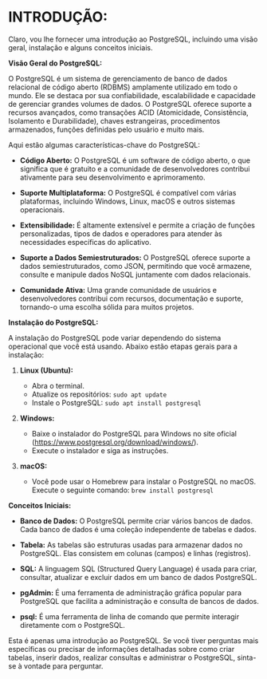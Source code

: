 # INTRODUÇÃO:
Claro, vou lhe fornecer uma introdução ao PostgreSQL, incluindo uma visão geral, instalação e alguns conceitos iniciais.

**Visão Geral do PostgreSQL:**

O PostgreSQL é um sistema de gerenciamento de banco de dados relacional de código aberto (RDBMS) amplamente utilizado em todo o mundo. Ele se destaca por sua confiabilidade, escalabilidade e capacidade de gerenciar grandes volumes de dados. O PostgreSQL oferece suporte a recursos avançados, como transações ACID (Atomicidade, Consistência, Isolamento e Durabilidade), chaves estrangeiras, procedimentos armazenados, funções definidas pelo usuário e muito mais.

Aqui estão algumas características-chave do PostgreSQL:

- **Código Aberto:** O PostgreSQL é um software de código aberto, o que significa que é gratuito e a comunidade de desenvolvedores contribui ativamente para seu desenvolvimento e aprimoramento.

- **Suporte Multiplataforma:** O PostgreSQL é compatível com várias plataformas, incluindo Windows, Linux, macOS e outros sistemas operacionais.

- **Extensibilidade:** É altamente extensível e permite a criação de funções personalizadas, tipos de dados e operadores para atender às necessidades específicas do aplicativo.

- **Suporte a Dados Semiestruturados:** O PostgreSQL oferece suporte a dados semiestruturados, como JSON, permitindo que você armazene, consulte e manipule dados NoSQL juntamente com dados relacionais.

- **Comunidade Ativa:** Uma grande comunidade de usuários e desenvolvedores contribui com recursos, documentação e suporte, tornando-o uma escolha sólida para muitos projetos.

**Instalação do PostgreSQL:**

A instalação do PostgreSQL pode variar dependendo do sistema operacional que você está usando. Abaixo estão etapas gerais para a instalação:

1. **Linux (Ubuntu):**
   - Abra o terminal.
   - Atualize os repositórios: `sudo apt update`
   - Instale o PostgreSQL: `sudo apt install postgresql`

2. **Windows:**
   - Baixe o instalador do PostgreSQL para Windows no site oficial (https://www.postgresql.org/download/windows/).
   - Execute o instalador e siga as instruções.

3. **macOS:**
   - Você pode usar o Homebrew para instalar o PostgreSQL no macOS. Execute o seguinte comando: `brew install postgresql`

**Conceitos Iniciais:**

- **Banco de Dados:** O PostgreSQL permite criar vários bancos de dados. Cada banco de dados é uma coleção independente de tabelas e dados.

- **Tabela:** As tabelas são estruturas usadas para armazenar dados no PostgreSQL. Elas consistem em colunas (campos) e linhas (registros).

- **SQL:** A linguagem SQL (Structured Query Language) é usada para criar, consultar, atualizar e excluir dados em um banco de dados PostgreSQL.

- **pgAdmin:** É uma ferramenta de administração gráfica popular para PostgreSQL que facilita a administração e consulta de bancos de dados.

- **psql:** É uma ferramenta de linha de comando que permite interagir diretamente com o PostgreSQL.

Esta é apenas uma introdução ao PostgreSQL. Se você tiver perguntas mais específicas ou precisar de informações detalhadas sobre como criar tabelas, inserir dados, realizar consultas e administrar o PostgreSQL, sinta-se à vontade para perguntar.